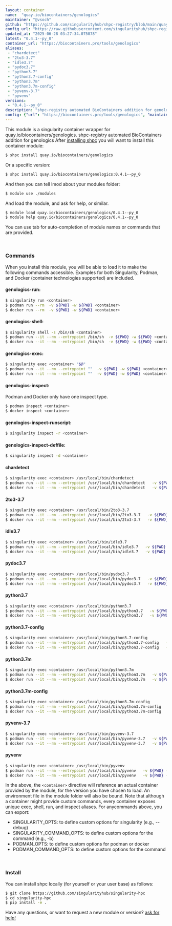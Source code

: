 ```yaml
---
layout: container
name:  "quay.io/biocontainers/genologics"
maintainer: "@vsoch"
github: "https://github.com/singularityhub/shpc-registry/blob/main/quay.io/biocontainers/genologics/container.yaml"
config_url: "https://raw.githubusercontent.com/singularityhub/shpc-registry/main/quay.io/biocontainers/genologics/container.yaml"
updated_at: "2025-06-28 03:27:34.075078"
latest: "0.4.1--py_0"
container_url: "https://biocontainers.pro/tools/genologics"
aliases:
 - "chardetect"
 - "2to3-3.7"
 - "idle3.7"
 - "pydoc3.7"
 - "python3.7"
 - "python3.7-config"
 - "python3.7m"
 - "python3.7m-config"
 - "pyvenv-3.7"
 - "pyvenv"
versions:
 - "0.4.1--py_0"
description: "shpc-registry automated BioContainers addition for genologics"
config: {"url": "https://biocontainers.pro/tools/genologics", "maintainer": "@vsoch", "description": "shpc-registry automated BioContainers addition for genologics", "latest": {"0.4.1--py_0": "sha256:a65c9e5751c84df9935699294bff65816764f388d42d8040e394918256c4d00f"}, "tags": {"0.4.1--py_0": "sha256:a65c9e5751c84df9935699294bff65816764f388d42d8040e394918256c4d00f"}, "docker": "quay.io/biocontainers/genologics", "aliases": {"chardetect": "/usr/local/bin/chardetect", "2to3-3.7": "/usr/local/bin/2to3-3.7", "idle3.7": "/usr/local/bin/idle3.7", "pydoc3.7": "/usr/local/bin/pydoc3.7", "python3.7": "/usr/local/bin/python3.7", "python3.7-config": "/usr/local/bin/python3.7-config", "python3.7m": "/usr/local/bin/python3.7m", "python3.7m-config": "/usr/local/bin/python3.7m-config", "pyvenv-3.7": "/usr/local/bin/pyvenv-3.7", "pyvenv": "/usr/local/bin/pyvenv"}}
---
```


This module is a singularity container wrapper for quay.io/biocontainers/genologics.
shpc-registry automated BioContainers addition for genologics
After [installing shpc](#install) you will want to install this container module:


```bash
$ shpc install quay.io/biocontainers/genologics
```

Or a specific version:

```bash
$ shpc install quay.io/biocontainers/genologics:0.4.1--py_0
```

And then you can tell lmod about your modules folder:

```bash
$ module use ./modules
```

And load the module, and ask for help, or similar.

```bash
$ module load quay.io/biocontainers/genologics/0.4.1--py_0
$ module help quay.io/biocontainers/genologics/0.4.1--py_0
```

You can use tab for auto-completion of module names or commands that are provided.

<br>

### Commands

When you install this module, you will be able to load it to make the following commands accessible.
Examples for both Singularity, Podman, and Docker (container technologies supported) are included.

#### genologics-run:

```bash
$ singularity run <container>
$ podman run --rm  -v ${PWD} -w ${PWD} <container>
$ docker run --rm  -v ${PWD} -w ${PWD} <container>
```

#### genologics-shell:

```bash
$ singularity shell -s /bin/sh <container>
$ podman run --it --rm --entrypoint /bin/sh  -v ${PWD} -w ${PWD} <container>
$ docker run --it --rm --entrypoint /bin/sh  -v ${PWD} -w ${PWD} <container>
```

#### genologics-exec:

```bash
$ singularity exec <container> "$@"
$ podman run --it --rm --entrypoint ""  -v ${PWD} -w ${PWD} <container> "$@"
$ docker run --it --rm --entrypoint ""  -v ${PWD} -w ${PWD} <container> "$@"
```

#### genologics-inspect:

Podman and Docker only have one inspect type.

```bash
$ podman inspect <container>
$ docker inspect <container>
```

#### genologics-inspect-runscript:

```bash
$ singularity inspect -r <container>
```

#### genologics-inspect-deffile:

```bash
$ singularity inspect -d <container>
```


#### chardetect

```bash
$ singularity exec <container> /usr/local/bin/chardetect
$ podman run --it --rm --entrypoint /usr/local/bin/chardetect   -v ${PWD} -w ${PWD} <container> -c " $@"
$ docker run --it --rm --entrypoint /usr/local/bin/chardetect   -v ${PWD} -w ${PWD} <container> -c " $@"
```


#### 2to3-3.7

```bash
$ singularity exec <container> /usr/local/bin/2to3-3.7
$ podman run --it --rm --entrypoint /usr/local/bin/2to3-3.7   -v ${PWD} -w ${PWD} <container> -c " $@"
$ docker run --it --rm --entrypoint /usr/local/bin/2to3-3.7   -v ${PWD} -w ${PWD} <container> -c " $@"
```


#### idle3.7

```bash
$ singularity exec <container> /usr/local/bin/idle3.7
$ podman run --it --rm --entrypoint /usr/local/bin/idle3.7   -v ${PWD} -w ${PWD} <container> -c " $@"
$ docker run --it --rm --entrypoint /usr/local/bin/idle3.7   -v ${PWD} -w ${PWD} <container> -c " $@"
```


#### pydoc3.7

```bash
$ singularity exec <container> /usr/local/bin/pydoc3.7
$ podman run --it --rm --entrypoint /usr/local/bin/pydoc3.7   -v ${PWD} -w ${PWD} <container> -c " $@"
$ docker run --it --rm --entrypoint /usr/local/bin/pydoc3.7   -v ${PWD} -w ${PWD} <container> -c " $@"
```


#### python3.7

```bash
$ singularity exec <container> /usr/local/bin/python3.7
$ podman run --it --rm --entrypoint /usr/local/bin/python3.7   -v ${PWD} -w ${PWD} <container> -c " $@"
$ docker run --it --rm --entrypoint /usr/local/bin/python3.7   -v ${PWD} -w ${PWD} <container> -c " $@"
```


#### python3.7-config

```bash
$ singularity exec <container> /usr/local/bin/python3.7-config
$ podman run --it --rm --entrypoint /usr/local/bin/python3.7-config   -v ${PWD} -w ${PWD} <container> -c " $@"
$ docker run --it --rm --entrypoint /usr/local/bin/python3.7-config   -v ${PWD} -w ${PWD} <container> -c " $@"
```


#### python3.7m

```bash
$ singularity exec <container> /usr/local/bin/python3.7m
$ podman run --it --rm --entrypoint /usr/local/bin/python3.7m   -v ${PWD} -w ${PWD} <container> -c " $@"
$ docker run --it --rm --entrypoint /usr/local/bin/python3.7m   -v ${PWD} -w ${PWD} <container> -c " $@"
```


#### python3.7m-config

```bash
$ singularity exec <container> /usr/local/bin/python3.7m-config
$ podman run --it --rm --entrypoint /usr/local/bin/python3.7m-config   -v ${PWD} -w ${PWD} <container> -c " $@"
$ docker run --it --rm --entrypoint /usr/local/bin/python3.7m-config   -v ${PWD} -w ${PWD} <container> -c " $@"
```


#### pyvenv-3.7

```bash
$ singularity exec <container> /usr/local/bin/pyvenv-3.7
$ podman run --it --rm --entrypoint /usr/local/bin/pyvenv-3.7   -v ${PWD} -w ${PWD} <container> -c " $@"
$ docker run --it --rm --entrypoint /usr/local/bin/pyvenv-3.7   -v ${PWD} -w ${PWD} <container> -c " $@"
```


#### pyvenv

```bash
$ singularity exec <container> /usr/local/bin/pyvenv
$ podman run --it --rm --entrypoint /usr/local/bin/pyvenv   -v ${PWD} -w ${PWD} <container> -c " $@"
$ docker run --it --rm --entrypoint /usr/local/bin/pyvenv   -v ${PWD} -w ${PWD} <container> -c " $@"
```



In the above, the `<container>` directive will reference an actual container provided
by the module, for the version you have chosen to load. An environment file in the
module folder will also be bound. Note that although a container
might provide custom commands, every container exposes unique exec, shell, run, and
inspect aliases. For anycommands above, you can export:

 - SINGULARITY_OPTS: to define custom options for singularity (e.g., --debug)
 - SINGULARITY_COMMAND_OPTS: to define custom options for the command (e.g., -b)
 - PODMAN_OPTS: to define custom options for podman or docker
 - PODMAN_COMMAND_OPTS: to define custom options for the command

<br>

### Install

You can install shpc locally (for yourself or your user base) as follows:

```bash
$ git clone https://github.com/singularityhub/singularity-hpc
$ cd singularity-hpc
$ pip install -e .
```

Have any questions, or want to request a new module or version? [ask for help!](https://github.com/singularityhub/singularity-hpc/issues)